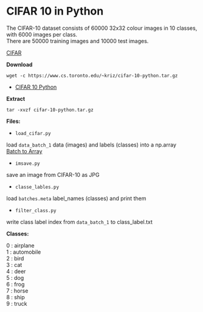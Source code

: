 # CIFAR 10 in Python

The CIFAR-10 dataset consists of 60000 32x32 colour images in 10 classes, with 6000 images per class.  
There are 50000 training images and 10000 test images. 

[CIFAR](https://www.cs.toronto.edu/~kriz/cifar.html)  

**Download**  

    wget -c https://www.cs.toronto.edu/~kriz/cifar-10-python.tar.gz

* [CIFAR 10 Python](https://www.cs.toronto.edu/~kriz/cifar-10-python.tar.gz)

**Extract**  

    tar -xvzf cifar-10-python.tar.gz

**Files:**

* `load_cifar.py`

load `data_batch_1` data (images) and labels (classes) into a np.array  
[Batch to Array](https://gist.github.com/juliensimon/273bef4c5b4490c687b2f92ee721b546)

* `imsave.py`

save an image from CIFAR-10 as JPG

* `classe_lables.py` 

load `batches.meta` label_names (classes) and print them  

* `filter_class.py` 

write class label index from `data_batch_1` to class_label.txt

**Classes:**  

0 : airplane  
1 : automobile  
2 : bird  
3 : cat  
4 : deer  
5 : dog  
6 : frog  
7 : horse  
8 : ship  
9 : truck  